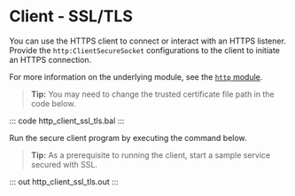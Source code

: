 # Client - SSL/TLS

You can use the HTTPS client to connect or interact with an HTTPS listener. Provide the `http:ClientSecureSocket` configurations to the client to initiate an HTTPS connection.

For more information on the underlying module, see the [`http` module](https://lib.ballerina.io/ballerina/http/latest/).

>**Tip:** You may need to change the trusted certificate file path in the code below.

::: code http_client_ssl_tls.bal :::

Run the secure client program by executing the command below.

>**Tip:** As a prerequisite to running the client, start a sample service secured with SSL. 

::: out http_client_ssl_tls.out :::
